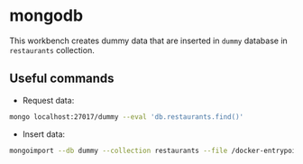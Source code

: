 # mongodb
This workbench creates dummy data that are inserted in `dummy` database in `restaurants` collection.

## Useful commands
* Request data:
```bash
mongo localhost:27017/dummy --eval 'db.restaurants.find()'
```

* Insert data:
```bash
mongoimport --db dummy --collection restaurants --file /docker-entrypoint-initdb.d/restaurants.json
```
